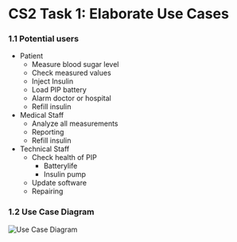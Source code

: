 # CS2 Task 1: Elaborate Use Cases
### 1.1 Potential users
 - Patient
    * Measure blood sugar level
	* Check measured values
    * Inject Insulin
    * Load PIP battery
    * Alarm doctor or hospital
    * Refill insulin
 - Medical Staff
    * Analyze all measurements
    * Reporting
	* Refill insulin
 - Technical Staff
    * Check health of PIP
        * Batterylife
        * Insulin pump
    * Update software
    * Repairing
	
### 1.2 Use Case Diagram
![Use Case Diagram](https://raw.githubusercontent.com/jan75/ch.bfh.bti7081.s2017.yellow/develop/doc/media/CS2_Task1_UseCaseDiagram.png)